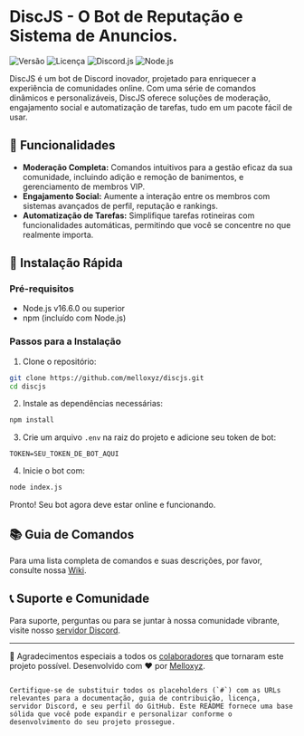# DiscJS - O Bot de Reputação e Sistema de Anuncios.

![Versão](https://img.shields.io/badge/version-1.0.0-blue?style=flat-square)
![Licença](https://img.shields.io/badge/license-ISC-green?style=flat-square)
![Discord.js](https://img.shields.io/badge/discord.js-v14.14.1-blue.svg?style=flat-square)
![Node.js](https://img.shields.io/badge/node-%3E%3D16.6.0-green.svg?style=flat-square)

DiscJS é um bot de Discord inovador, projetado para enriquecer a experiência de comunidades online. Com uma série de comandos dinâmicos e personalizáveis, DiscJS oferece soluções de moderação, engajamento social e automatização de tarefas, tudo em um pacote fácil de usar.

## 🌟 Funcionalidades

- **Moderação Completa:** Comandos intuitivos para a gestão eficaz da sua comunidade, incluindo adição e remoção de banimentos, e gerenciamento de membros VIP.
- **Engajamento Social:** Aumente a interação entre os membros com sistemas avançados de perfil, reputação e rankings.
- **Automatização de Tarefas:** Simplifique tarefas rotineiras com funcionalidades automáticas, permitindo que você se concentre no que realmente importa.

## 🚀 Instalação Rápida

### Pré-requisitos

- Node.js v16.6.0 ou superior
- npm (incluído com Node.js)

### Passos para a Instalação

1. Clone o repositório:
```bash
git clone https://github.com/melloxyz/discjs.git
cd discjs
```

2. Instale as dependências necessárias:
```bash
npm install
```

3. Crie um arquivo `.env` na raiz do projeto e adicione seu token de bot:
```env
TOKEN=SEU_TOKEN_DE_BOT_AQUI
```

4. Inicie o bot com:
```bash
node index.js
```

Pronto! Seu bot agora deve estar online e funcionando.

## 📚 Guia de Comandos

Para uma lista completa de comandos e suas descrições, por favor, consulte nossa [Wiki](#).

## 📞 Suporte e Comunidade

Para suporte, perguntas ou para se juntar à nossa comunidade vibrante, visite nosso [servidor Discord](#).

---

💖 Agradecimentos especiais a todos os [colaboradores](#) que tornaram este projeto possível. Desenvolvido com ❤️ por [Melloxyz](#).

```

Certifique-se de substituir todos os placeholders (`#`) com as URLs relevantes para a documentação, guia de contribuição, licença, servidor Discord, e seu perfil do GitHub. Este README fornece uma base sólida que você pode expandir e personalizar conforme o desenvolvimento do seu projeto prossegue.
